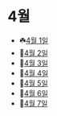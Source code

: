 # 4월

- ☘️[4월 1일](4.1.md)
- 🐠[4월 2일](4.2.md)
- 🧄[4월 3일](4.3.md)
- 🎼[4월 4일](4.4.md)
- 👑[4월 5일](4.5.md)
- 👒[4월 6일](4.6.md)
- 🍵[4월 7일](4.7.md)
